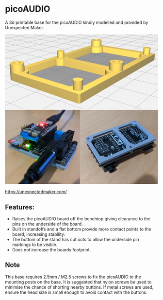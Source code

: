 # picoAUDIO
A 3d printable base for the picoAUDIO kindly modelled and provided by Unexpected Maker.

![XCopy Board Image](https://github.com/AdamKeher/Pico-Audio/blob/master/files/stand.png)
![XCopy Board Image](https://github.com/AdamKeher/Pico-Audio/blob/master/files/stand_photo.png)

https://unexpectedmaker.com/

## Features:
* Raises the picoAUDIO board off the benchtop giving clearance to the pins on the underside of the board.
* Built in standoffs and a flat bottom provide more contact points to the board, increasing stability.
* The bottom of the stand has cut outs to allow the underside pin markings to be visible.
* Does not increase the boards footprint.

## Note
This base requires 2.5mm / M2.5 screws to fix the picoAUDIO to the mounting posts on the base. It is suggested that nylon screws be used to minimise the chance of shorting nearby buttons. If metal screws are used, ensure the head size is small enough to avoid contact with the buttons.